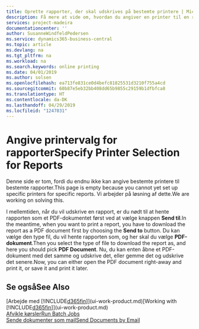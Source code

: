 ```yaml
---
title: Oprette rapporter, der skal udskrives på bestemte printere | Microsoft Docs
description: Få mere at vide om, hvordan du angiver en printer til en rapport og bruger siden Printervalg.
services: project-madeira
documentationcenter: ''
author: SusanneWindfeldPedersen
ms.service: dynamics365-business-central
ms.topic: article
ms.devlang: na
ms.tgt_pltfrm: na
ms.workload: na
ms.search.keywords: online printing
ms.date: 04/01/2019
ms.author: solsen
ms.openlocfilehash: ea713fe831ce0d4befc81825531d3210f755a4cd
ms.sourcegitcommit: 60b87e5eb32bb408dd65b9855c29159b1dfbfca8
ms.translationtype: HT
ms.contentlocale: da-DK
ms.lasthandoff: 04/29/2019
ms.locfileid: "1247831"
---
```

# <a name="specify-printer-selection-for-reports"></a><span data-ttu-id="eae65-103">Angive printervalg for rapporter</span><span class="sxs-lookup"><span data-stu-id="eae65-103">Specify Printer Selection for Reports</span></span>
<span data-ttu-id="eae65-104">Denne side er tom, fordi du endnu ikke kan angive bestemte printere til bestemte rapporter.</span><span class="sxs-lookup"><span data-stu-id="eae65-104">This page is empty because you cannot yet set up specific printers for specific reports.</span></span> <span data-ttu-id="eae65-105">Vi arbejder på løsning af dette.</span><span class="sxs-lookup"><span data-stu-id="eae65-105">We are working on solving this.</span></span>

<span data-ttu-id="eae65-106">I mellemtiden, når du vil udskrive en rapport, er du nødt til at hente rapporten som et PDF-dokumentet først ved at vælge knappen **Send til**.</span><span class="sxs-lookup"><span data-stu-id="eae65-106">In the meantime, when you want to print a report, you have to download the report as a PDF document first by choosing the **Send to** button.</span></span> <span data-ttu-id="eae65-107">Du kan vælge den type fil, du vil hente rapporten som, og her skal du vælge **PDF-dokument**.</span><span class="sxs-lookup"><span data-stu-id="eae65-107">Then you select the type of file to download the report as, and here you should pick **PDF Document**.</span></span> <span data-ttu-id="eae65-108">Nu, du kan enten åbne et PDF-dokument med det samme og udskrive det, eller gemme det og udskrive det senere.</span><span class="sxs-lookup"><span data-stu-id="eae65-108">Now, you can either open the PDF document right-away and print it, or save it and print it later.</span></span>

<!--

You can set up reports so that they must be printed on a specific printer. The following are some uses of printer selection:

- You can print reports on special company letterhead.
- You can print reports on different paper sizes.
- You can print reports on the default printer of a specified employee.

You use the **Printer Selections** page to set different values to obtain different output. If you set a specific printer selection, then it takes precedence over a more general printer selection. For example, you can set a printer selection that has values in the **User ID**, **Report ID**, and **Printer Name** fields. This printer selection takes precedence over a printer selection that has blank entries in the **User ID** or **Report ID** fields.

The following table describes the combination of values to specify when you set up printer selections for a report.

|To                                                 |Set the following values                                             |
|---------------------------------------------------|---------------------------------------------------------------------|
|Print a report to a specific printer for all users |Specify values in the **Report ID** and **Printer Name** fields and leave the **User ID** field blank.|
|Print all reports to a specific printer for a specific user|Specify values in the **User ID** and **Printer Name** fields and leave the **Report ID** field blank.|
|Set the default printer for all reports|Specify a value in the **Printer Name** field and leave the **User ID** and **Report ID** fields blank.|
|Print a specific report to the user’s default printer|Specify a value in the **Report ID** field and leave the **Printer Name** and **User ID** fields blank.|
|Print a specific report to a specific printer for a specific user|Specify values in all three fields.|
-->

## <a name="see-also"></a><span data-ttu-id="eae65-109">Se også</span><span class="sxs-lookup"><span data-stu-id="eae65-109">See Also</span></span>
<span data-ttu-id="eae65-110">[Arbejde med [!INCLUDE[d365fin](includes/d365fin_md.md)]](ui-work-product.md)</span><span class="sxs-lookup"><span data-stu-id="eae65-110">[Working with [!INCLUDE[d365fin](includes/d365fin_md.md)]](ui-work-product.md)</span></span>  
[<span data-ttu-id="eae65-111">Afvikle kørsler</span><span class="sxs-lookup"><span data-stu-id="eae65-111">Run Batch Jobs</span></span>](ui-how-run-batch-jobs.md)  
[<span data-ttu-id="eae65-112">Sende dokumenter som mail</span><span class="sxs-lookup"><span data-stu-id="eae65-112">Send Documents by Email</span></span>](ui-how-send-documents-email.md)  
